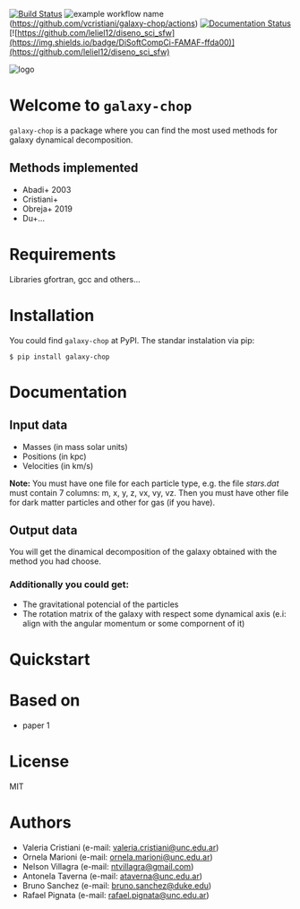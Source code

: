 [![Build Status](https://travis-ci.com/vcristiani/galaxy-chop.svg?branch=master)](https://travis-ci.com/vcristiani/galaxy-chop)
![example workflow name](https://github.com/vcristiani/galaxy-chop/workflows/Greet%20Everyone/badge.svg)(https://github.com/vcristiani/galaxy-chop/actions)
[![Documentation Status](https://readthedocs.org/projects/galaxy-chop/badge/?version=master)](https://galaxy-chop.readthedocs.io/en/master/?badge=master)
[![https://github.com/leliel12/diseno_sci_sfw](https://img.shields.io/badge/DiSoftCompCi-FAMAF-ffda00)](https://github.com/leliel12/diseno_sci_sfw)

![logo](https://github.com/vcristiani/galaxy-chop/blob/master/docs/galaxychop_logo.png)

# Welcome to `galaxy-chop`

`galaxy-chop` is a package where you can find the most used methods for galaxy dynamical decomposition.

## Methods implemented
- Abadi+ 2003
- Cristiani+
- Obreja+ 2019
- Du+...

# Requirements

Libraries gfortran, gcc and others...

# Installation
You could find `galaxy-chop` at PyPI. The standar instalation via pip:

    $ pip install galaxy-chop

# Documentation

## Input data
 - Masses (in mass solar units)
 - Positions (in kpc)
 - Velocities (in km/s)

 **Note:** You must have one file for each particle type, e.g. the file _stars.dat_ must contain 7 columns: m, x, y, z, vx, vy, vz. Then you must have other file for dark matter particles and other for gas (if you have).

## Output data

You will get the dinamical decomposition of the galaxy obtained with the method you had choose.

### Additionally you could get:
- The gravitational potencial of the particles
- The rotation matrix of the galaxy with respect some dynamical axis (e.i: align with the angular momentum or some compornent of it)

# Quickstart


# Based on

- paper 1

# License

MIT

# Authors
- Valeria Cristiani (e-mail: valeria.cristiani@unc.edu.ar)
- Ornela Marioni (e-mail: ornela.marioni@unc.edu.ar)
- Nelson Villagra (e-mail: ntvillagra@gmail.com)
- Antonela Taverna (e-mail: ataverna@unc.edu.ar)
- Bruno Sanchez (e-mail: bruno.sanchez@duke.edu)
- Rafael Pignata (e-mail: rafael.pignata@unc.edu.ar)

